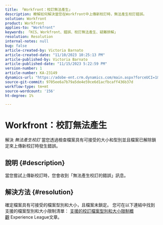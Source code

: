 ```yaml
---
title: 「Workfront：校訂無法產生」
description: 瞭解如何解決當您在Workfront中上傳新校訂時，無法產生校訂錯誤。
solution: Workfront
product: Workfront
applies-to: "Workfront"
keywords: 「KCS、Workfront、錯誤、校訂無法產生、疑難排解」
resolution: Resolution
internal-notes: null
bug: false
article-created-by: Victoria Barnato
article-created-date: "11/10/2023 10:25:13 PM"
article-published-by: Victoria Barnato
article-published-date: "11/15/2023 5:22:59 PM"
version-number: 1
article-number: KA-23149
dynamics-url: "https://adobe-ent.crm.dynamics.com/main.aspx?forceUCI=1&pagetype=entityrecord&etn=knowledgearticle&id=dff8e602-1880-ee11-8179-6045bd006b3d"
source-git-commit: 9705ee6a7b79a5de4e59ce6d1acfbcaff436b37d
workflow-type: tm+mt
source-wordcount: '156'
ht-degree: 1%

---
```


# Workfront：校訂無法產生


解決 *無法產生校訂* 當您透過檢查檔案具有可接受的大小和型別並且檔案已解除鎖定來上傳新校訂時發生錯誤。

## 說明 {#description}


當您嘗試上傳新校訂時，您會收到「無法產生校訂的錯誤」訊息。


## 解決方法 {#resolution}


確定檔案具有可接受的檔案型別和大小，且檔案未鎖定。 您可在以下連結中找到支援的檔案型別和大小限制清單： [支援的校訂檔案型別和大小限制概觀](https://experienceleague.adobe.com/docs/workfront/using/review-and-approve-work/proofing/proofing-overview/supported-proofing-file-types.html?lang=en#:~:text=File%20size%20limits&amp;amp;text=Files%20must%20be%20less%20than,be%20less%20than%20100%20MB.) Experience League文章。


